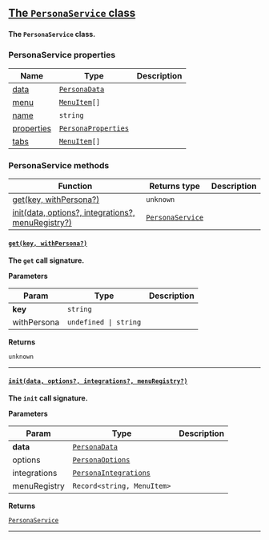 <section id="main" data-note="AUTO-GENERATED CONTENT, DO NOT EDIT DIRECTLY!">

<h2><a name="personaservice" href="https://ngx-useful.lamnhan.com/classes/personaservice.html"><p>The <code>PersonaService</code> class</p>
</a></h2>

**The `PersonaService` class.**

<h3><a name="personaservice-properties"><p>PersonaService properties</p>
</a></h3>

| Name                                                                                | Type                                                                                                                          | Description |
| ----------------------------------------------------------------------------------- | ----------------------------------------------------------------------------------------------------------------------------- | ----------- |
| [data](https://ngx-useful.lamnhan.com/classes/personaservice.html#data)             | <code><a href="https://ngx-useful.lamnhan.com/globals.html#personadata" target="_blank">PersonaData</a></code>                |             |
| [menu](https://ngx-useful.lamnhan.com/classes/personaservice.html#menu)             | <code><a href="https://ngx-useful.lamnhan.com/interfaces/menuitem.html" target="_blank">MenuItem</a>[]</code>                 |             |
| [name](https://ngx-useful.lamnhan.com/classes/personaservice.html#name)             | <code>string</code>                                                                                                           |             |
| [properties](https://ngx-useful.lamnhan.com/classes/personaservice.html#properties) | <code><a href="https://ngx-useful.lamnhan.com/interfaces/personaproperties.html" target="_blank">PersonaProperties</a></code> |             |
| [tabs](https://ngx-useful.lamnhan.com/classes/personaservice.html#tabs)             | <code><a href="https://ngx-useful.lamnhan.com/interfaces/menuitem.html" target="_blank">MenuItem</a>[]</code>                 |             |

<h3><a name="personaservice-methods"><p>PersonaService methods</p>
</a></h3>

| Function                                                                     | Returns type                                                                                                         | Description |
| ---------------------------------------------------------------------------- | -------------------------------------------------------------------------------------------------------------------- | ----------- |
| [get(key, withPersona?)](#personaservice-get-0)                              | <code>unknown</code>                                                                                                 |             |
| [init(data, options?, integrations?, menuRegistry?)](#personaservice-init-0) | <code><a href="https://ngx-useful.lamnhan.com/classes/personaservice.html" target="_blank">PersonaService</a></code> |             |

<h4><a name="personaservice-get-0" href="https://ngx-useful.lamnhan.com/classes/personaservice.html#get"><p><code>get(key, withPersona?)</code></p>
</a></h4>

**The `get` call signature.**

**Parameters**

| Param       | Type                             | Description |
| ----------- | -------------------------------- | ----------- |
| **key**     | <code>string</code>              |             |
| withPersona | <code>undefined \| string</code> |             |

**Returns**

<code>unknown</code>

---

<h4><a name="personaservice-init-0" href="https://ngx-useful.lamnhan.com/classes/personaservice.html#init"><p><code>init(data, options?, integrations?, menuRegistry?)</code></p>
</a></h4>

**The `init` call signature.**

**Parameters**

| Param        | Type                                                                                                                              | Description |
| ------------ | --------------------------------------------------------------------------------------------------------------------------------- | ----------- |
| **data**     | <code><a href="https://ngx-useful.lamnhan.com/globals.html#personadata" target="_blank">PersonaData</a></code>                    |             |
| options      | <code><a href="https://ngx-useful.lamnhan.com/interfaces/personaoptions.html" target="_blank">PersonaOptions</a></code>           |             |
| integrations | <code><a href="https://ngx-useful.lamnhan.com/interfaces/personaintegrations.html" target="_blank">PersonaIntegrations</a></code> |             |
| menuRegistry | <code>Record<string, MenuItem></code>                                                                                             |             |

**Returns**

<code><a href="https://ngx-useful.lamnhan.com/classes/personaservice.html" target="_blank">PersonaService</a></code>

---

</section>
